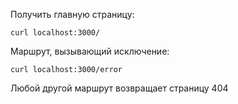 Получить главную страницу:

```
curl localhost:3000/
```

Маршрут, вызывающий исключение:

```
curl localhost:3000/error
```

Любой другой маршрут возвращает страницу 404